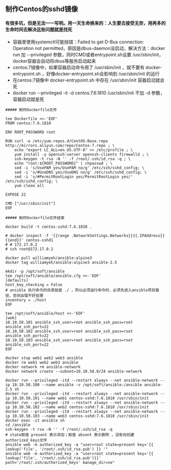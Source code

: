 ## 制作Centos的sshd镜像

#### 有很多坑，但是无法一一写明。用一天生命换来的：人生要去接受无奈，用再多的生命时间去解决这些问题就是找死
* 容器里使用systemctl可能抛错：Failed to get D-Bus connection: Operation not permitted，原因是dbus-daemon没启动，解决方法：docker run 加 --privileged 参数，同时CMD或者entrypoint.sh设置 /usr/sbin/init，docker容器会自动将dbus等服务启动起来
* centos:7镜像中，如果容器启动命令用了 /usr/sbin/init ，就不要有 docker-entrypoint.sh ，好像docker-entrypoint.sh会影响到 /usr/sbin/init 的运行
* 在centos:7镜像中 docker-entrypoint.sh 中存在 /usr/sbin/init 容器启动就会死
* docker run --privileged -it -d centos:7.6.1810 /usr/sbin/init  不加 -d 参数，容器启动就是死
```
##### 制作Dockerfile文件

tee Dockerfile <<-'EOF'
FROM centos:7.6.1810

ENV ROOT_PASSWORD root

RUN curl -o /etc/yum.repos.d/CentOS-Base.repo http://mirrors.aliyun.com/repo/Centos-7.repo ; \
    echo "export LC_ALL=en_US.UTF-8" >> /etc/profile ; \
    yum install -y openssh-server openssh-clients firewalld ; \
    ssh-keygen -t rsa -N '' -f /root/.ssh/id_rsa -q ; \
    echo "root:${ROOT_PASSWORD}" | chpasswd ; \
    sed -i 's/UsePAM yes/UsePAM no/g' /etc/ssh/sshd_config; \
    sed -i 's/#UseDNS yes/UseDNS no/g' /etc/ssh/sshd_config; \
    sed -i 's/#PermitRootLogin yes/PermitRootLogin yes/' /etc/ssh/sshd_config; \
    yum clean all

EXPOSE 22

CMD ["/usr/sbin/init"]
EOF

##### 制作Dockerfile文件结束

docker build -t centos-sshd:7.6.1810 .

# docker inspect -f '{{range .NetworkSettings.Networks}}{{.IPAddress}}{{end}}' centos-sshd1
# # 172.17.0.2
# ssh root@172.17.0.2
```


```
docker pull williamyeh/ansible:alpine3
docker tag williamyeh/ansible:alpine3 ansible-2.5

mkdir -p /opt/soft/ansible
tee /opt/soft/ansible/ansible.cfg <<-'EOF'
[defaults]
host_key_checking = False
# ansible 执行命令的目录就是 ./ ，所以必须运行命令时，必须先进入ansible项目路径，否则出错不好处理
inventory = ./host
EOF

tee /opt/soft/ansible/host <<-'EOF'
[web]
10.10.58.101 ansible_ssh_user=root ansible_ssh_pass=root ansible_ssh_port=22
10.10.58.102 ansible_ssh_user=root ansible_ssh_pass=root ansible_ssh_port=22
10.10.58.103 ansible_ssh_user=root ansible_ssh_pass=root ansible_ssh_port=22
EOF

docker stop web1 web2 web3 ansible
docker rm web1 web2 web3 ansible
docker network rm ansible-network
docker network create --subnet=10.10.58.0/24 ansible-network

docker run --privileged -itd --restart always --net ansible-network --ip 10.10.58.100 --name ansible -v /opt/soft/ansible:/ansible ansible-2.5 sh
docker run --privileged -itd --restart always --net ansible-network --ip 10.10.58.101 --name web1 centos-sshd:7.6.1810 /usr/sbin/init
docker run --privileged -itd --restart always --net ansible-network --ip 10.10.58.102 --name web2 centos-sshd:7.6.1810 /usr/sbin/init
docker run --privileged -itd --restart always --net ansible-network --ip 10.10.58.103 --name web3 centos-sshd:7.6.1810 /usr/sbin/init
docker exec -it ansible sh
cd /ansible
ssh-keygen -t rsa -N '' -f /root/.ssh/id_rsa -q
# state取值 present 表示添加；取值 absent 表示删除 ，没有则创建authorized_keys文件
ansible web -m authorized_key -a "user=root state=present key='{{ lookup('file', '/root/.ssh/id_rsa.pub') }} '"
ansible web -m authorized_key -a "user=root state=present key='{{ lookup('file', '/root/.ssh/id_rsa.pub')}}' path='/root/.ssh/authorized_keys' manage_dir=no"

```